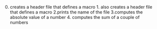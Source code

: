 0. creates a header file that defines a macro 1. also creates a header file that defines a macro 2.prints the name of the file 3.computes the absolute value of a number 4. computes the sum of a couple of numbers
